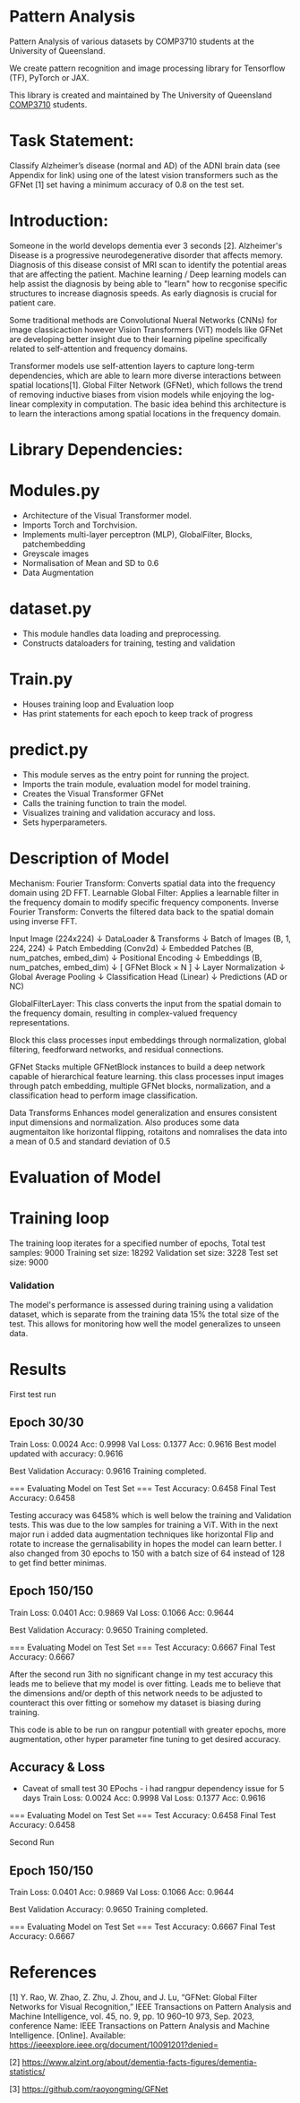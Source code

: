 # Pattern Analysis
Pattern Analysis of various datasets by COMP3710 students at the University of Queensland.

We create pattern recognition and image processing library for Tensorflow (TF), PyTorch or JAX.

This library is created and maintained by The University of Queensland [COMP3710](https://my.uq.edu.au/programs-courses/course.html?course_code=comp3710) students.

# Task Statement:

Classify Alzheimer’s disease (normal and AD) of the ADNI brain data (see Appendix for link) using one of the latest vision transformers such as the GFNet [1] set having a minimum accuracy of 0.8 on the test set.

# Introduction:

Someone in the world develops dementia ever 3 seconds [2]. Alzheimer's Disease is a progressive neurodegenerative disorder that affects memory. Diagnosis of this disease consist of MRI scan to identify the potential areas that are affecting the patient. Machine learning / Deep learning models can help assist the diagnosis by being able to "learn" how to recgonise specific structures to increase diagnosis speeds. As early diagnosis is crucial for patient care.

Some traditional methods are Convolutional Nueral Networks (CNNs) for image classicaction however Vision Transformers (ViT) models like GFNet are developing better insight due to their learning pipeline specifically related to self-attention and frequency domains.


Transformer models use self-attention layers to capture long-term dependencies, which are able to learn more diverse interactions between spatial locations[1].
Global Filter Network (GFNet), which follows the trend of removing inductive biases from vision models while enjoying the log-linear complexity in computation. The basic idea behind this architecture is to learn the interactions among spatial locations in the frequency domain.

    
# Library Dependencies:

# Modules.py
- Architecture of the Visual Transformer model.
- Imports Torch and Torchvision.
- Implements multi-layer perceptron (MLP), GlobalFilter, Blocks, patchembedding
- Greyscale images
- Normalisation of Mean and SD to 0.6
- Data Augmentation 

# dataset.py
- This module handles data loading and preprocessing.
- Constructs dataloaders for training, testing and validation

# Train.py
- Houses training loop and Evaluation loop
- Has print statements for each epoch to keep track of progress

# predict.py
- This module serves as the entry point for running the project.
- Imports the train module, evaluation model for model training.
- Creates the Visual Transformer GFNet
- Calls the training function to train the model.
- Visualizes training and validation accuracy and loss.
- Sets hyperparameters.

# Description of Model

Mechanism:
    Fourier Transform: Converts spatial data into the frequency domain using 2D FFT.
    Learnable Global Filter: Applies a learnable filter in the frequency domain to modify specific frequency components.
    Inverse Fourier Transform: Converts the filtered data back to the spatial domain using inverse FFT.

Input Image (224x224)
        ↓
DataLoader & Transforms
        ↓
Batch of Images (B, 1, 224, 224)
        ↓
Patch Embedding (Conv2d)
        ↓
Embedded Patches (B, num_patches, embed_dim)
        ↓
Positional Encoding
        ↓
Embeddings (B, num_patches, embed_dim)
        ↓
[ GFNet Block × N ]
        ↓
Layer Normalization
        ↓
Global Average Pooling
        ↓
Classification Head (Linear)
        ↓
Predictions (AD or NC)

GlobalFilterLayer:
    This class converts the input from the spatial domain to the frequency domain, resulting in complex-valued frequency representations.

Block
    this class processes input embeddings through normalization, global filtering, feedforward networks, and residual connections.

GFNet
    Stacks multiple GFNetBlock instances to build a deep network capable of hierarchical feature learning.
    this class processes input images through patch embedding, multiple GFNet blocks, normalization, and a classification head to perform image classification.

Data Transforms
     Enhances model generalization and ensures consistent input dimensions and normalization. Also produces some data augmentaiton like horizontal flipping, rotaitons and nomralises the data into a mean of 0.5 and standard deviation of 0.5 

# Evaluation of Model

# Training loop 
The training loop iterates for a specified number of epochs,
Total test samples: 9000
Training set size: 18292
Validation set size: 3228
Test set size: 9000

### Validation
The model's performance is assessed during training using a validation dataset, which is separate from the training data 15% the total size of the test. This allows for monitoring how well the model generalizes to unseen data.

# Results

First test run

Epoch 30/30
----------
Train Loss: 0.0024 Acc: 0.9998
Val   Loss: 0.1377 Acc: 0.9616
Best model updated with accuracy: 0.9616

Best Validation Accuracy: 0.9616
Training completed.

=== Evaluating Model on Test Set ===
Test Accuracy: 0.6458
Final Test Accuracy: 0.6458

Testing accuracy was 6458% which is well below the training and Validation tests. This was due to the low samples for training a ViT. With in the next major run i added data augmentation techniques like horizontal Flip and rotate to increase the gernalisability in hopes the model can learn better. I also changed from 30 epochs to 150 with a batch size of 64 instead of 128 to get find better minimas. 

Epoch 150/150
----------
Train Loss: 0.0401 Acc: 0.9869
Val   Loss: 0.1066 Acc: 0.9644

Best Validation Accuracy: 0.9650
Training completed.

=== Evaluating Model on Test Set ===
Test Accuracy: 0.6667
Final Test Accuracy: 0.6667

After the second run 3ith no significant change in my test accuracy this leads me to believe that my model is over fitting. Leads me to believe that the dimensions and/or depth of this network needs to be adjusted to counteract this over fitting or somehow my dataset is biasing during training. 

This code is able to be run on rangpur potentiall with greater epochs, more augmentation, other hyper parameter fine tuning to get desired accuracy. 
 


## Accuracy & Loss
- Caveat of small test 30 EPochs - i had rangpur dependency issue for 5 days 
Train Loss: 0.0024 Acc: 0.9998
Val   Loss: 0.1377 Acc: 0.9616

=== Evaluating Model on Test Set ===
Test Accuracy: 0.6458
Final Test Accuracy: 0.6458

Second Run 

Epoch 150/150
----------
Train Loss: 0.0401 Acc: 0.9869
Val   Loss: 0.1066 Acc: 0.9644

Best Validation Accuracy: 0.9650
Training completed.

=== Evaluating Model on Test Set ===
Test Accuracy: 0.6667
Final Test Accuracy: 0.6667




# References

[1] Y. Rao, W. Zhao, Z. Zhu, J. Zhou, and J. Lu, “GFNet: Global Filter Networks for Visual Recognition,” IEEE Transactions on Pattern Analysis and Machine Intelligence, vol. 45, no. 9, pp. 10 960–10 973, Sep. 2023, conference Name: IEEE Transactions on Pattern Analysis and Machine Intelligence. [Online]. Available: https://ieeexplore.ieee.org/document/10091201?denied=

[2] https://www.alzint.org/about/dementia-facts-figures/dementia-statistics/

[3] https://github.com/raoyongming/GFNet